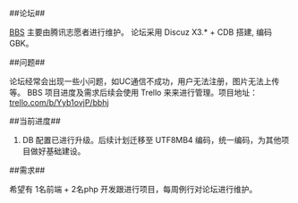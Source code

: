 ##论坛##

[BBS](https://bbs.baobeihuijia.com) 主要由腾讯志愿者进行维护。 论坛采用 Discuz X3.* + CDB 搭建, 编码 GBK。

##问题##

论坛经常会出现一些小问题，如UC通信不成功，用户无法注册，图片无法上传等。
BBS 项目进度及需求后续会使用 Trello 来来进行管理。项目地址：[trello.com/b/Yyb1ovjP/bbhj](trello.com/b/Yyb1ovjP/bbhj)

##当前进度##

1. DB 配置已进行升级。后续计划迁移至 UTF8MB4 编码，统一编码，为其他项目做好基础建设。

##需求##

希望有 1名前端 + 2名php 开发跟进行项目，每周例行对论坛进行维护。

